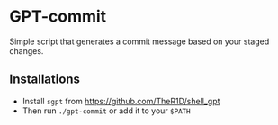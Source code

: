 # GPT-commit

Simple script that generates a commit message based on your staged changes.

## Installations

- Install `sgpt` from https://github.com/TheR1D/shell_gpt
- Then run `./gpt-commit` or add it to your `$PATH`
